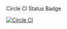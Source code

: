 Circle CI Status Badge

[![Circle CI](https://circleci.com/gh/mehmetatas/equation-solver/tree/master.svg?style=svg)](https://circleci.com/gh/mehmetatas/equation-solver/tree/master)
